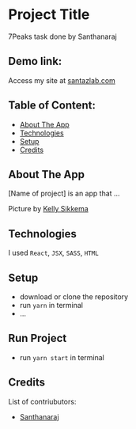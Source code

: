 # Project Title

7Peaks task done by Santhanaraj

## Demo link:

Access my site at [santazlab.com](https://santazlab.com)

## Table of Content:

- [About The App](#about-the-app)
- [Technologies](#technologies)
- [Setup](#setup)
- [Credits](#credits)

## About The App

[Name of project] is an app that ...

Picture by [Kelly Sikkema](https://unsplash.com/@kellysikkema)

## Technologies

I used `React`, `JSX`, `SASS`, `HTML`

## Setup

- download or clone the repository
- run `yarn` in terminal
- ...

## Run Project

- run `yarn start` in terminal

## Credits

List of contriubutors:

- [Santhanaraj](santazlab.com)
